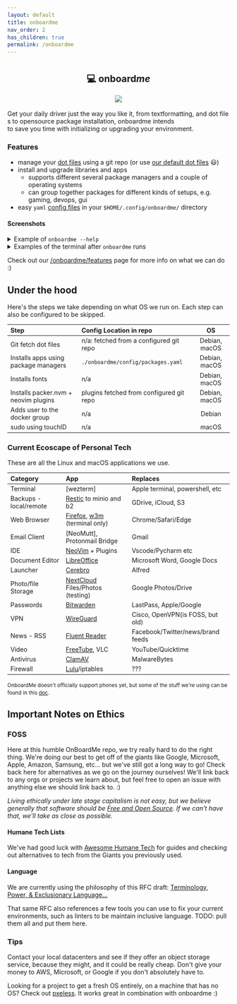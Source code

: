 ```yaml
---
layout: default
title: onboardme
nav_order: 2
has_children: true
permalink: /onboardme
---
```


<h2 align="center">
  <img
    src="https://raw.githubusercontent.com/catppuccin/catppuccin/main/assets/misc/transparent.png"
    height="30"
    width="0px"
  />
  💻 onboard<i>me</i>
  <img
    src="https://raw.githubusercontent.com/catppuccin/catppuccin/main/assets/misc/transparent.png"
    height="30"
    width="0px"
  />
</h2>
<p align="center">
  <a href="https://github.com/jessebot/onboardme/releases">
    <img src="https://img.shields.io/github/v/release/jessebot/onboardme?style=plastic&labelColor=484848&color=3CA324&logo=GitHub&logoColor=white">
  </a>
</p>

Get your daily driver just the way you like it, from textformatting, and dot files to opensource package installation, onboardme intends to save you time with initializing or upgrading your environment.

### Features
- manage your [dot files] using a git repo (or use [our default dot files] 😃)
- install and upgrade libraries and apps
  - supports different several package managers and a couple of operating systems
  - can group together packages for different kinds of setups, e.g. gaming, devops, gui
- easy `yaml` [config files](https://github.com/jessebot/onboardme#configuration) in your `$HOME/.config/onboardme/` directory

#### Screenshots

<details>
  <summary>Example of <code>onboardme --help</code></summary>

<p align="center" width="100%">
<a href="https://raw.githubusercontent.com/jessebot/onboardme/main/docs/onboardme/screenshots/help_text.svg">
<img src="./docs/onboardme/screenshots/help_text.svg" alt='screenshot of full output of onboardme --help'>
</a>
</p>

</details>

<details>
  <summary>Examples of the terminal after <code>onboardme</code> runs</summary>

<p align="center" width="100%">

### Powerline and ls
<img width="90%" src='https://raw.githubusercontent.com/jessebot/onboardme/main/docs/onboardme/screenshots/ls_tree_examples.png' alt='screenshot of powerline and lsd'>

### Powerline with git
<img width="90%" src='https://raw.githubusercontent.com/jessebot/onboardme/main/docs/onboardme/screenshots/git_powerline_example.png' alt='screenshot of powerline and git colors'>

### Image and colors
<img width="90%" src='https://raw.githubusercontent.com/jessebot/onboardme/main/docs/onboardme/screenshots/image_in_terminal.png' alt='screenshot of color samples and image of dog using a computer using sixel'>

### Python virtual env in powerline and cat
<img width="90%" src='https://raw.githubusercontent.com/jessebot/onboardme/main/docs/onboardme/screenshots/python_virtual_env_example.png' alt='screenshot of using bat and python virtual env in powerline'>
</p>

</details>

Check out our [/onboardme/features](https://jessebot.github.io/onboardme/onboardme/features) page for more info on what we can do :)

## Under the hood

Here's the steps we take depending on what OS we run on. Each step can also be configured to be skipped.

|Step                                  |Config Location in repo                   |OS             |
|:-------------------------------------|:-----------------------------------------|:-------------:|
| Git fetch dot files                  | n/a: fetched from a configured git repo  | Debian, macOS |
| Installs apps using package managers | `./onboardme/config/packages.yaml`       | Debian, macOS |
| Installs fonts                       | n/a                                      | Debian, macOS |
| Installs packer.nvm + neovim plugins | plugins fetched from configured git repo | Debian, macOS |
| Adds user to the docker group        | n/a                                      |     Debian    |
| sudo using touchID                   | n/a                                      |     macOS     |


### Current Ecoscape of Personal Tech

These are all the Linux and macOS applications we use.

| Category               | App                                | Replaces                          |
|:-----------------------|:-----------------------------------|:----------------------------------|
| Terminal               | [wezterm]                          | Apple terminal, powershell, etc   | 
| Backups - local/remote | [Restic] to minio and b2           | GDrive, iCloud, S3                |
| Web Browser            | [Firefox], [w3m] (terminal only)   | Chrome/Safari/Edge                |
| Email Client           | [NeoMutt], Protonmail Bridge       | Gmail                             |
| IDE                    | [NeoVim] + Plugins                 | Vscode/Pycharm etc                |
| Document Editor        | [LibreOffice]                      | Microsoft Word, Google Docs       |
| Launcher               | [Cerebro]                          | Alfred                            |
| Photo/file Storage     | [NextCloud] Files/Photos (testing) | Google Photos/Drive               |
| Passwords              | [Bitwarden]                        | LastPass, Apple/Google            |
| VPN                    | [WireGuard]                        | Cisco, OpenVPN(is FOSS, but old)  |
| News - RSS             | [Fluent Reader]                    | Facebook/Twitter/news/brand feeds |
| Video                  | [FreeTube], VLC                    | YouTube/Quicktime                 |
| Antivirus              | [ClamAV]                           | MalwareBytes                      |
| Firewall               | [Lulu]/iptables                    | ???                               |

<small>OnboardMe doesn't officially support phones yet, but some of the stuff we're using can be found in this [doc](/onboardme/os/android).</small>

## Important Notes on Ethics

### FOSS
Here at this humble OnBoardMe repo, we try really hard to do the right thing. We're doing our best to get off of the giants like Google, Microsoft, Apple, Amazon, Samsung, etc... but we've still got a long way to go! Check back here for alternatives as we go on the journey ourselves! We'll link back to any orgs or projects we learn about, but feel free to open an issue with anything else we should link back to. :)

  *Living ethically under late stage capitalism is not easy, but we believe generally that software should be [Free and Open Source](https://www.gnu.org/philosophy/free-sw.en.html). If we can't have that, we'll take as close as possible.*

#### Humane Tech Lists
We've had good luck with [Awesome Humane Tech](https://github.com/humanetech-community/awesome-humane-tech) for guides and checking out alternatives to tech from the Giants you previously used.

#### Language
We are currently using the philosophy of this RFC draft:
[Terminology, Power, & Exclusionary Language...](https://datatracker.ietf.org/doc/html/draft-knodel-terminology-10)

That same RFC also references a few tools you can use to fix your current environments, such as linters to be maintain inclusive language. TODO: pull them all and put them here.

### Tips
Contact your local datacenters and see if they offer an object storage service, because they might, and it could be really cheap. Don't give your money to AWS, Microsoft, or Google if you don't absolutely have to.

Looking for a project to get a fresh OS entirely, on a machine that has no OS?
Check out [pxeless](https://github.com/cloudymax/pxeless).
It works great in combination with onboardme :)


<!-- --------------- internal link references ---------------- -->
[documentation]: https://jessebot.github.io/onboardme/onboardme "onboardme documentation"
[dot files]: https://en.wikipedia.org/wiki/Hidden_file_and_hidden_directory#Unix_and_Unix-like_environments "wiki entry for dot file explanation"
[Getting Started Docs]: https://jessebot.github.io/onboardme/onboardme/getting-started "getting started documentation"
[help text]: https://raw.githubusercontent.com/jessebot/onboardme/main/docs/onboardme/screenshots/help_text.svg "an svg of the command: onboardme --help"
[our default dot files]: https://github.com/jessebot/dot_files "default dot files for onboardme"
<!-- --------------- external link references ---------------- -->
[Bitwarden]: https://bitwarden.com/ "bitwarden home page"
[Cerebro]: https://cerebroapp.com/ "cerebro home page"
[ClamAV]: https://www.clamav.net/ "clamav home page"
[Firefox]: https://www.mozilla.org/en-US/firefox "firefox home page"
[Fluent Reader]: https://hyliu.me/fluent-reader/ "fluent reader home page"
[FreeTube]: https://freetubeapp.io "freetube home page"
[LibreOffice]: https://www.libreoffice.org/ "libreoffice hom epage"
[Lulu]: https://objective-see.org/products/lulu.html "lulu home page"
[NeoVim]: https://neovim.org/ "Neovim home page"
[NextCloud]: https://nextcloud.com/ "nextcloud home page"
[Restic]: https://restic.net/ "restic home page"
[w3m]: https://w3m.sourceforge.net/ "w3m home page"
[WireGuard]: https://www.wireguard.com/ "wireguard home page"
[XDG Base Directory Spec]: https://specifications.freedesktop.org/basedir-spec/latest/ar01s03.html
[vim-plug]: https://github.com/junegunn/vim-plug
[packer]: https://github.com/wbthomason/packer.nvim
